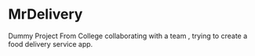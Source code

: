 # MrDelivery 
Dummy Project From College collaborating with a team , trying to create a food delivery service app.  
